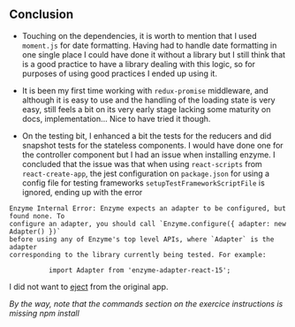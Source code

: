 ## Conclusion

- Touching on the dependencies, it is worth to mention that I used `moment.js` for date formatting. Having had to handle date formatting in one single place I could have done it without a library but I still think that is a good practice to have a library dealing with this logic, so for purposes of using good practices I ended up using it.

- It is been my first time working with `redux-promise` middleware, and although it is easy to use and the handling of the loading state is very easy, still feels a bit on its very early stage lacking some maturity on docs, implementation... Nice to have tried it though.

- On the testing bit, I enhanced a bit the tests for the reducers and did snapshot tests for the stateless components. I would have done one for the controller component but I had an issue when installing enzyme. I concluded that the issue was that when using `react-scripts` from `react-create-app`, the jest configuration on `package.json` for using a config file for testing frameworks `setupTestFrameworkScriptFile` is ignored, ending up with the error
```
Enzyme Internal Error: Enzyme expects an adapter to be configured, but found none. To
configure an adapter, you should call `Enzyme.configure({ adapter: new Adapter() })`
before using any of Enzyme's top level APIs, where `Adapter` is the adapter
corresponding to the library currently being tested. For example:

          import Adapter from 'enzyme-adapter-react-15';
```
I did not want to [eject](https://github.com/facebookincubator/create-react-app/blob/master/packages/react-scripts/template/README.md#npm-run-eject) from the original app.


*By the way, note that the commands section on the exercice instructions is missing npm install*
